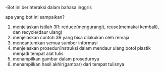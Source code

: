 -Bot ini berinteraksi dalam bahasa inggris

apa yang bot ini sampaikan?
1. menjelaskan istilah 3R: reduce(mengurangi), reuse(memakai kembali), dan recycle(daur ulang)
2. menjelaskan contoh 3R yang bisa dilakukan oleh remaja
3. mencantumkan semua sumber informasi
4. menjelaskan prosedur/instruksi dalam mendaur ulang botol plastik menjadi tempat alat tulis
5. menampilkan gambar dalam prosedurnya
6. menampilkan hasil akhir(gambar) dari tempat tulisnya
